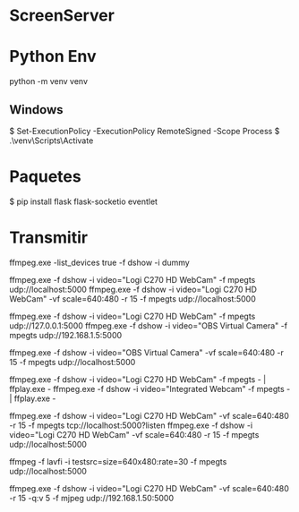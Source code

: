 # ScreenServer

# Python Env
python -m venv venv

## Windows
$ Set-ExecutionPolicy -ExecutionPolicy RemoteSigned -Scope Process
$ .\venv\Scripts\Activate

# Paquetes
$ pip install flask flask-socketio eventlet

# Transmitir
ffmpeg.exe -list_devices true -f dshow -i dummy

ffmpeg.exe -f dshow -i video="Logi C270 HD WebCam" -f mpegts udp://localhost:5000
ffmpeg.exe -f dshow -i video="Logi C270 HD WebCam" -vf scale=640:480 -r 15 -f mpegts udp://localhost:5000


ffmpeg.exe -f dshow -i video="Logi C270 HD WebCam" -f mpegts udp://127.0.0.1:5000
ffmpeg.exe -f dshow -i video="OBS Virtual Camera" -f mpegts udp://192.168.1.5:5000

ffmpeg.exe -f dshow -i video="OBS Virtual Camera" -vf scale=640:480 -r 15 -f mpegts udp://localhost:5000


ffmpeg.exe -f dshow -i video="Logi C270 HD WebCam" -f mpegts - | ffplay.exe -
ffmpeg.exe -f dshow -i video="Integrated Webcam" -f mpegts - | ffplay.exe -


ffmpeg.exe -f dshow -i video="Logi C270 HD WebCam" -vf scale=640:480 -r 15 -f mpegts tcp://localhost:5000?listen
ffmpeg.exe -f dshow -i video="Logi C270 HD WebCam" -vf scale=640:480 -r 15 -f mpegts udp://localhost:5000

ffmpeg -f lavfi -i testsrc=size=640x480:rate=30 -f mpegts udp://localhost:5000


ffmpeg.exe -f dshow -i video="Logi C270 HD WebCam" -vf scale=640:480 -r 15 -q:v 5 -f mjpeg udp://192.168.1.50:5000
